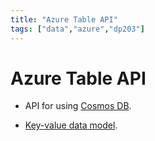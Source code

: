 ```yaml
---
title: "Azure Table API" 
tags: ["data","azure","dp203"]
---
```


# Azure Table API

- API for using [Cosmos DB][cosmosdb].

- [Key-value data model][keyvalue]. 

[cosmosdb]: ./azure_cosmos_db.md
[keyvalue]: ./keyvalue_data_model.md
